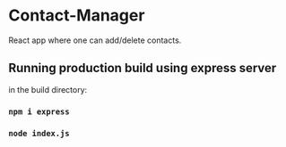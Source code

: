 # Contact-Manager
React app where one can add/delete contacts.



## Running production build using express server
in the build directory:
### `npm i express`
### `node index.js`
